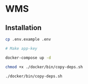 # WMS

## Installation

```bash
cp .env.example .env

# Make app-key

docker-compose up -d

chmod +x ./docker/bin/copy-deps.sh

./docker/bin/copy-deps.sh
```
